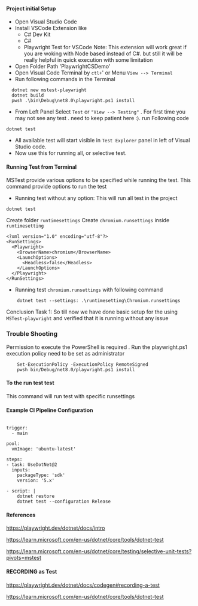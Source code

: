 
#### Project initial Setup

- Open Visual Studio Code
- Install VSCode Extension like
	- C# Dev Kit
	- C# 
	- Playwright Test for VSCode
		Note: This extension will work great if you are woking with Node based instead of C#. but still it will be really helpful in quick execution with some limitation
- Open Folder Path 'PlaywrightCSDemo'
- Open Visual Code Terminal by `ctl+`' or Menu `View --> Terminal`
- Run following commands in the Terminal
```
  dotnet new mstest-playwright
  dotnet build
  pwsh .\bin\Debug\net8.0\playwright.ps1 install
```

- From Left Panel Select `Test` or `"View --> Testing"` . For first time you may not see any test . need to keep patient here :). run Following code
  
```
dotnet test
```

- All available test will start visible in `Test Explorer` panel in left of Visual Studio code.
- Now use this for running all, or selective test.

#### Running Test from Terminal
MSTest provide various options to be specified while running the test. This command provide options to run the test

- Running test without any option: This will run all test in the project
```
dotnet test
```

Create folder `runtimesettings`
Create `chromium.runsettings` inside `runtimesetting`
```
<?xml version="1.0" encoding="utf-8"?>
<RunSettings>
  <Playwright>
    <BrowserName>chromium</BrowserName>
    <LaunchOptions>
      <Headless>false</Headless>
    </LaunchOptions>
  </Playwright>
</RunSettings>
```


- Running test `chromium.runsettings` with following command
```
    dotnet test --settings: .\runtimesetting\Chromium.runsettings
```



Conclusion Task 1: So till now we have done basic setup for the using `MSTest-playwright` and verified that it is running without any issue


### Trouble Shooting 
Permission to execute the PowerShell is required . Run the playwright.ps1 execution policy need to be set as administrator

```
    Set-ExecutionPolicy -ExecutionPolicy RemoteSigned  
    pwsh bin/Debug/net8.0/playwright.ps1 install
```

  

#### To the run test test

This command will run test with specific runsettings

  

#### Example CI Pipeline Configuration

```

trigger:
  - main
  
pool:
  vmImage: 'ubuntu-latest'

steps:
- task: UseDotNet@2
  inputs:
    packageType: 'sdk'
    version: '5.x'

- script: |
    dotnet restore
    dotnet test --configuration Release

```

#### References

https://playwright.dev/dotnet/docs/intro

https://learn.microsoft.com/en-us/dotnet/core/tools/dotnet-test

https://learn.microsoft.com/en-us/dotnet/core/testing/selective-unit-tests?pivots=mstest

  
  

#### RECORDING as Test

https://playwright.dev/dotnet/docs/codegen#recording-a-test

  
  
  
  

https://learn.microsoft.com/en-us/dotnet/core/tools/dotnet-test
